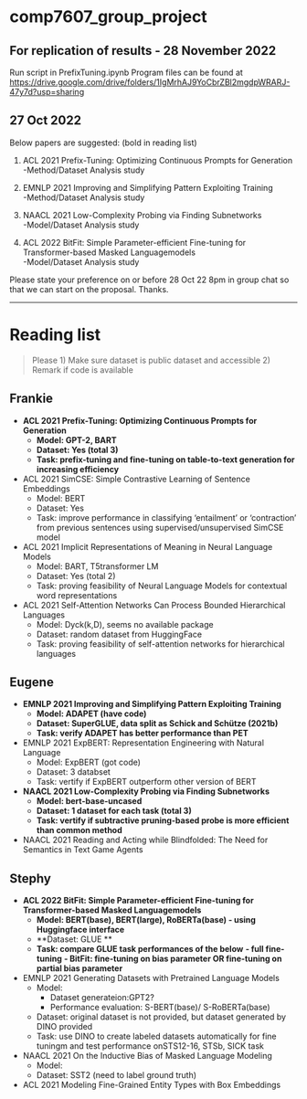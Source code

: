 # comp7607_group_project

## For replication of results - 28 November 2022
Run script in PrefixTuning.ipynb
Program files can be found at https://drive.google.com/drive/folders/1IgMrhAJ9YoCbrZBl2mgdpWRARJ-47y7d?usp=sharing

## 27 Oct 2022 
Below papers are suggested: (bold in reading list)

1) ACL 2021 Prefix-Tuning: Optimizing Continuous Prompts for Generation <br>
-Method/Dataset Analysis study

2) EMNLP 2021 Improving and Simplifying Pattern Exploiting Training <br>
-Method/Dataset Analysis study

3) NAACL 2021 Low-Complexity Probing via Finding Subnetworks <br>
-Model/Dataset Analysis study

4) ACL 2022 BitFit: Simple Parameter-efficient Fine-tuning for Transformer-based Masked Languagemodels <br>
-Model/Dataset Analysis study

Please state your preference on or before 28 Oct 22 8pm in group chat so that we can start on the proposal. Thanks.



-------------------------------------------------------------------------------------
# Reading list 
> Please 1) Make sure dataset is public dataset and accessible 2) Remark if code is available
## Frankie
- **ACL 2021 Prefix-Tuning: Optimizing Continuous Prompts for Generation**
    - **Model: GPT-2, BART**
    - **Dataset: Yes (total 3)**
    - **Task: prefix-tuning and fine-tuning on table-to-text generation for increasing efficiency**
- ACL 2021 SimCSE: Simple Contrastive Learning of Sentence Embeddings
    - Model: BERT
    - Dataset: Yes
    - Task: improve performance in classifying ‘entailment’ or ‘contraction’ from previous sentences using supervised/unsupervised SimCSE model
- ACL 2021 Implicit Representations of Meaning in Neural Language Models
    - Model: BART, T5transformer LM
    - Dataset: Yes (total 2)
    - Task: proving feasibility of Neural Language Models for contextual word representations
- ACL 2021 Self-Attention Networks Can Process Bounded Hierarchical Languages
    - Model: Dyck(k,D), seems no available package
    - Dataset: random dataset from HuggingFace
    - Task: proving feasibility of self-attention networks for hierarchical languages
## Eugene
- **EMNLP 2021 Improving and Simplifying Pattern Exploiting Training**
    - **Model: ADAPET (have code)**
    - **Dataset: SuperGLUE, data split as Schick and Schütze (2021b)**
    - **Task: verify ADAPET has better performance than PET**
- EMNLP 2021 ExpBERT: Representation Engineering with Natural Language
    - Model: ExpBERT (got code)
    - Dataset: 3 databset
    - Task: vertify if ExpBERT outperform other version of BERT
- **NAACL 2021 Low-Complexity Probing via Finding Subnetworks**
    - **Model: bert-base-uncased**
    - **Dataset: 1 dataset for each task (total 3)**
    - **Task: vertify if subtractive pruning-based probe is more efficient than common method**
- NAACL 2021 Reading and Acting while Blindfolded: The Need for Semantics in Text Game Agents
## Stephy
- **ACL 2022 BitFit: Simple Parameter-efficient Fine-tuning for Transformer-based Masked Languagemodels**
    - **Model: BERT(base), BERT(large), RoBERTa(base) - using Huggingface interface**
    - **Dataset: GLUE **
    - **Task: compare GLUE task performances of the below**
        **- full fine-tuning**
        **- BitFit: fine-tuning on bias parameter OR fine-tuning on partial bias parameter**
- EMNLP 2021 Generating Datasets with Pretrained Language Models
    - Model: 
        - Dataset generateion:GPT2? 
        - Performance evaluation: S-BERT(base)/ S-RoBERTa(base)
    - Dataset: original dataset is not provided, but dataset generated by DINO provided
    - Task: use DINO to create labeled datasets automatically for fine tuningm and test performance onSTS12-16, STSb, SICK task
- NAACL 2021 On the Inductive Bias of Masked Language Modeling
    - Model: 
    - Dataset: SST2 (need to label ground truth)
- ACL 2021 Modeling Fine-Grained Entity Types with Box Embeddings

